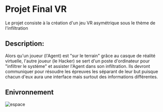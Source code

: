 # Projet Final VR

Le projet consiste à la création d'un jeu VR asymétrique sous le thème de l'infiltration

## Description:
Alors qu'un joueur (l'Agent) est "sur le terrain" grâce au casque de réalité virtuelle, l'autre joueur (le Hacker) se sert d'un poste d'ordinateur pour "infiltrer le système" et assister l'Agent dans son infiltration. Ils devront communiquer pour résoudre les épreuves les séparant de leur but puisque chacun d'eux aura une interface mais surtout des informations différentes. 

## Enivronnement
![espace](https://github.com/RaphBarniques/projet-vr/assets/94623626/b3c637ea-3fd0-409e-a107-d098558bc023)
